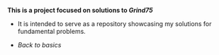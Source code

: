 **This is a project focused on solutions to _Grind75_**

* It is intended to serve as a repository showcasing my solutions for fundamental problems.

* _Back to basics_